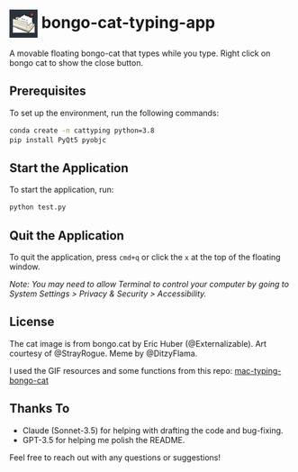 # <img src="example.jpg" alt="Bongo Cat Typing" width="50" height="50" style="vertical-align: middle;"> bongo-cat-typing-app

A movable floating bongo-cat that types while you type. 
Right click on bongo cat to show the close button.

## Prerequisites
To set up the environment, run the following commands:
```bash
conda create -n cattyping python=3.8
pip install PyQt5 pyobjc
```

## Start the Application
To start the application, run:
```bash
python test.py
```

## Quit the Application
To quit the application, press `cmd+q` or click the `x` at the top of the floating window.

*Note: You may need to allow Terminal to control your computer by going to System Settings > Privacy & Security > Accessibility.*

## License
The cat image is from bongo.cat by Eric Huber (@Externalizable). Art courtesy of @StrayRogue. Meme by @DitzyFlama.

I used the GIF resources and some functions from this repo: [mac-typing-bongo-cat](https://github.com/111116/mac-typing-bongo-cat)

## Thanks To
- Claude (Sonnet-3.5) for helping with drafting the code and bug-fixing.
- GPT-3.5 for helping me polish the README.

Feel free to reach out with any questions or suggestions!

